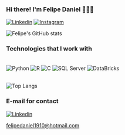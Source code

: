 ### Hi there! I'm Felipe Daniel 👋🏻😀

[![Linkedin](https://img.shields.io/badge/LinkedIn-0077B5?style=for-the-badge&logo=linkedin&logoColor=white)](https://www.linkedin.com/in/felipedaniel1910/)
[![Instagram](https://img.shields.io/badge/Instagram-E4405F?style=for-the-badge&logo=instagram&logoColor=white)](https://www.instagram.com/felipe_daniel_/)

![Felipe's GitHub stats](https://github-readme-stats.vercel.app/api?username=felipedaniel1910&show_icons=true&theme=dark)

### Technologies that I work with

<div style="display: inline_block"><br/>
   <img align="center" alt="Python" src="https://img.shields.io/badge/Python-3776AB?style=for-the-badge&logo=python&logoColor=white"/>
   <img align="center" alt="R" src="https://img.shields.io/badge/R-276DC3?style=for-the-badge&logo=r&logoColor=white"/>
   <img align="center" alt="C" src="https://img.shields.io/badge/C-00599C?style=for-the-badge&logo=c&logoColor=white"/>
   <img align="center" alt="SQL Server" src="https://img.shields.io/badge/Microsoft_SQL_Server-CC2927?style=for-the-badge&logo=microsoft-sql-server&logoColor=white"/>
   <img align="center" alt="DataBricks" src="https://img.shields.io/badge/Databricks-FF3621?style=for-the-badge&logo=Databricks&logoColor=white"/>
   <br/>
</div>
<br/>

![Top Langs](https://github-readme-stats.vercel.app/api/top-langs/?username=felipedaniel1910&layout=compact)

### E-mail for contact

[![Linkedin](https://img.shields.io/badge/Microsoft_Outlook-0078D4?style=for-the-badge&logo=microsoft-outlook&logoColor=white)](felipedaniel1910@hotmail.com) <div> felipedaniel1910@hotmail.com </div>   


